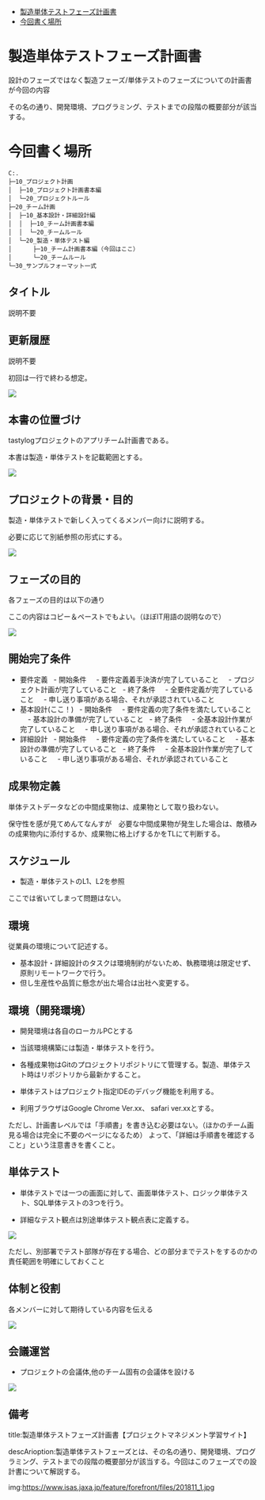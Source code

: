 - [製造単体テストフェーズ計画書](#製造単体テストフェーズ計画書)
- [今回書く場所](#今回書く場所)



# 製造単体テストフェーズ計画書

設計のフェーズではなく製造フェーズ/単体テストのフェーズについての計画書が今回の内容

その名の通り、開発環境、プログラミング、テストまでの段階の概要部分が該当する。


# 今回書く場所

```
C:.
├─10_プロジェクト計画
│  ├─10_プロジェクト計画書本編
│  └─20_プロジェクトルール
├─20_チーム計画
│  ├─10_基本設計・詳細設計編
│  │  ├─10_チーム計画書本編
│  │  └─20_チームルール
│  └─20_製造・単体テスト編
│      ├─10_チーム計画書本編（今回はここ）
│      └─20_チームルール
└─30_サンプルフォーマット一式
```


## タイトル

説明不要


## 更新履歴

説明不要

初回は一行で終わる想定。

<img src="https://fnya.cocolog-nifty.com/.shared/image.html?/photos/uncategorized/2017/11/23/tantaitestsiyousyo.jpg">

## 本書の位置づけ

tastylogプロジェクトのアプリチーム計画書である。

本書は製造・単体テストを記載範囲とする。

<img src="https://www.hibiya-info.co.jp/img/common/service02.png">


## プロジェクトの背景・目的

製造・単体テストで新しく入ってくるメンバー向けに説明する。

必要に応じて別紙参照の形式にする。

<img src="https://president.ismcdn.jp/mwimgs/4/9/670/img_49cf2f1b1cca1f76a85bfca59c140ec085088.jpg">


## フェーズの目的

各フェーズの目的は以下の通り

ここの内容はコピー＆ペーストでもよい。（ほぼIT用語の説明なので）

<img src="https://engineer-life.dev/wp-content/uploads/2019/09/%E3%82%B9%E3%82%AF%E3%83%AA%E3%83%BC%E3%83%B3%E3%82%B7%E3%83%A7%E3%83%83%E3%83%88-2019-09-24-23.29.07.png">


## 開始完了条件

- 要件定義
  - 開始条件
    - 要件定義着手決済が完了していること
    - プロジェクト計画が完了していること
  - 終了条件
    - 全要件定義が完了していること
    - 申し送り事項がある場合、それが承認されていること
- 基本設計(ここ！)
  - 開始条件
    - 要件定義の完了条件を満たしていること
    - 基本設計の準備が完了していること
  - 終了条件
    - 全基本設計作業が完了していること
    - 申し送り事項がある場合、それが承認されていること
- 詳細設計
  - 開始条件
    - 要件定義の完了条件を満たしていること
    - 基本設計の準備が完了していること
  - 終了条件
    - 全基本設計作業が完了していること
    - 申し送り事項がある場合、それが承認されていること


## 成果物定義

単体テストデータなどの中間成果物は、成果物として取り扱わない。

保守性を感が見てめんてなんすが　必要な中間成果物が発生した場合は、敵積みの成果物内に添付するか、成果物に格上げするかをTLにて判断する。


## スケジュール

- 製造・単体テストのL1、L2を参照

ここでは省いてしまって問題はない。


## 環境

従業員の環境について記述する。

- 基本設計・詳細設計のタスクは環境制約がないため、執務環境は限定せず、原則リモートワークで行う。
- 但し生産性や品質に懸念が出た場合は出社へ変更する。


## 環境（開発環境）

- 開発環境は各自のローカルPCとする
- 当該環境構築には製造・単体テストを行う。

- 各種成果物はGitのプロジェクトリポジトリにて管理する。製造、単体テスト時はリポジトリから最新かすること。

- 単体テストはプロジェクト指定IDEのデバッグ機能を利用する。

- 利用ブラウザはGoogle Chrome Ver.xx、 safari ver.xxとする。

ただし、計画書レベルでは「手順書」を書き込む必要はない。（ほかのチーム画見る場合は完全に不要のページになるため）
よって、「詳細は手順書を確認すること」という注意書きを書くこと。

## 単体テスト

- 単体テストでは一つの画面に対して、画面単体テスト、ロジック単体テスト、SQL単体テストの3つを行う。

- 詳細なテスト観点は別途単体テスト観点表に定義する。

<img src="https://cz-cdn.shoeisha.jp/static/images/article/10367/10367_001_l.png">

ただし、別部署でテスト部隊が存在する場合、どの部分までテストをするのかの責任範囲を明確にしておくこと


## 体制と役割

各メンバーに対して期待している内容を伝える

<img src="https://assets.st-note.com/img/1651251355067-0koCKTFm1k.png?width=2000&height=2000&fit=bounds&quality=85">


## 会議運営

- プロジェクトの会議体,他のチーム固有の会議体を設ける

<img src="https://www.it-innovation.co.jp/wordpress/wp-content/uploads/2010/08/hironaka_chart100831_2b.gif">


## 備考

title:製造単体テストフェーズ計画書【プロジェクトマネジメント学習サイト】

descArioption:製造単体テストフェーズとは、その名の通り、開発環境、プログラミング、テストまでの段階の概要部分が該当する。今回はこのフェーズでの設計書について解説する。

img:https://www.isas.jaxa.jp/feature/forefront/files/201811_1.jpg